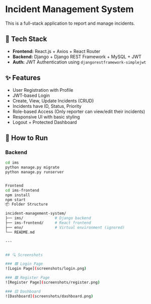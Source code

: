 # Incident Management System

This is a full-stack application to report and manage incidents.

## 🔧 Tech Stack
- **Frontend:** React.js + Axios + React Router
- **Backend:** Django + Django REST Framework + MySQL + JWT
- **Auth:** JWT Authentication using `djangorestframework-simplejwt`

## ✨ Features
- User Registration with Profile
- JWT-based Login
- Create, View, Update Incidents (CRUD)
- Incidents have ID, Status, Priority
- Role-based Access (Only reporter can view/edit their incidents)
- Responsive UI with basic styling
- Logout + Protected Dashboard

## 🚀 How to Run

### Backend
```bash
cd ims
python manage.py migrate
python manage.py runserver


Frontend
cd ims-frontend
npm install
npm start
📦 Folder Structure

incident-management-system/
├── ims/              # Django backend
├── ims-frontend/     # React frontend
├── env/              # Virtual environment (ignored)
└── README.md

---


## 🔍 Screenshots

### 🟦 Login Page
![Login Page](screenshots/login.png)

### 🟩 Register Page
![Register Page](screenshots/register.png)

### 🟨 Dashboard
![Dashboard](screenshots/dashboard.png)

